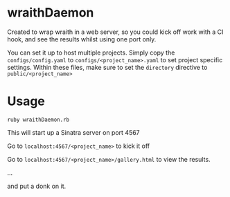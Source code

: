 wraithDaemon
============

Created to wrap wraith in a web server, so you could kick off work with a CI hook, and see the results whilst using one port only.

You can set it up to host multiple projects.
Simply copy the ```configs/config.yaml``` to ```configs/<project_name>.yaml``` to set project specific settings.
Within these files, make sure to set the ```directory``` directive to ```public/<project_name>```


Usage
=====

```ruby wraithDaemon.rb```

This will start up a Sinatra server on port 4567

Go to ```localhost:4567/<project_name>``` to kick it off


Go to ```localhost:4567/<project_name>/gallery.html``` to view the results.




...

and put a donk on it.
